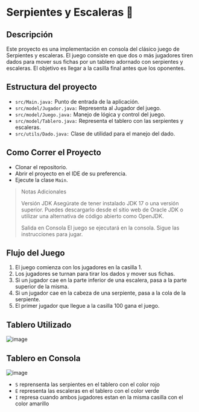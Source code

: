 # Serpientes y Escaleras 🐍

## Descripción
Este proyecto es una implementación en consola del clásico juego de Serpientes y escaleras.
El juego consiste en que dos o más jugadores tiren dados para mover sus fichas por un tablero adornado con serpientes y escaleras.
El objetivo es llegar a la casilla final antes que los oponentes.

## Estructura del proyecto
* `src/Main.java:` Punto de entrada de la aplicación.
* `src/model/Jugador.java:` Representa al Jugador del juego.
* `src/model/Juego.java:` Manejo de lógica y control del juego.
* `src/model/Tablero.java:` Representa el tablero con las serpientes y escaleras.
* `src/utils/Dado.java:` Clase de utilidad para el manejo del dado.

## Como Correr el Proyecto
* Clonar el repositorio.
* Abrir el proyecto en el IDE de su preferencia.
* Ejecute la clase `Main`.
> Notas Adicionales
> 
>  Versión JDK
> Asegúrate de tener instalado JDK 17 o una versión superior. Puedes descargarlo desde el sitio web de Oracle JDK o utilizar una alternativa de código abierto como OpenJDK.
> 
> Salida en Consola
> El juego se ejecutará en la consola. Sigue las instrucciones para jugar.

## Flujo del Juego
1. El juego comienza con los jugadores en la casilla 1.
2. Los jugadores se turnan para tirar los dados y mover sus fichas.
3. Si un jugador cae en la parte inferior de una escalera, pasa a la parte superior de la misma.
4. Si un jugador cae en la cabeza de una serpiente, pasa a la cola de la serpiente.
5. El primer jugador que llegue a la casilla 100 gana el juego.
   
## Tablero Utilizado
![image](https://github.com/user-attachments/assets/497a5204-91a6-490e-a110-5ec3510a5024)

## Tablero en Consola
![image](https://github.com/user-attachments/assets/e723f38b-bbf7-4282-89cb-aa1d83e7cd70)

* `S` reprensenta las serpientes en el tablero con el color rojo
* `E` representa las escaleras en el tablero con el color verde
* `I` represa cuando ambos jugadores estan en la misma casilla con el color amarillo




